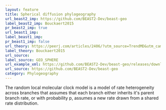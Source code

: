 ```yaml
---
layout: feature
title: Spherical diffusion phylogeography
url_beast2_imp: https://github.com/BEAST2-Dev/beast-geo
label_beast2_imp: Bouckaert2015
pr_beast2_imp: true
url_beast1_imp: 
label_beast1_imp: 
pr_beast1_imp: false
url_theory: https://peerj.com/articles/2406/?utm_source=TrendMD&utm_campaign=PeerJ_TrendMD_1&utm_medium=TrendMD
label_theory: Bouckaert2015
url_source: 
label_source: GEO_SPHERE
url_example_xml: https://github.com/BEAST2-Dev/beast-geo/releases/download/v1.1.0/phylogeography_s.0.1.2.pdf
url_source: https://github.com/BEAST2-Dev/beast-geo
category: Phylogeography
---
```

The random local molecular clock model is a model of rate heterogeneity across branches that assumes that each branch either inherits it's parent branch rate, or with probability p, assumes a new rate drawn from a shared rate distribution.